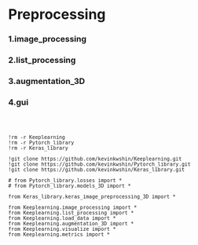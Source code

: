 # Preprocessing

### 1.image_processing
### 2.list_processing
### 3.augmentation_3D
### 4.gui

<code>
    
    !rm -r Keeplearning
    !rm -r Pytorch_library
    !rm -r Keras_library

    !git clone https://github.com/kevinkwshin/Keeplearning.git
    !git clone https://github.com/kevinkwshin/Pytorch_library.git
    !git clone https://github.com/kevinkwshin/Keras_library.git

    # from Pytorch_library.losses import *
    # from Pytorch_library.models_3D import *

    from Keras_library.keras_image_preprocessing_3D import *

    from Keeplearning.image_processing import *
    from Keeplearning.list_processing import *
    from Keeplearning.load_data import *
    from Keeplearning.augmentation_3D import *
    from Keeplearning.visualize import *
    from Keeplearning.metrics import *
</code>
